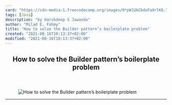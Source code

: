 ```yaml
---
card: "https://cdn-media-1.freecodecamp.org/images/0*pWJ2kCkdoFaXrlK6."
tags: [Java]
description: "by Harshdeep S Jawanda"
author: "Milad E. Fahmy"
title: "How to solve the Builder pattern’s boilerplate problem"
created: "2021-08-16T10:13:37+02:00"
modified: "2021-08-16T10:13:37+02:00"
---
```

<div class="site-wrapper">
<main id="site-main" class="site-main outer">
<div class="inner">
<article class="post-full post tag-java tag-coding tag-tech tag-web-development tag-programming ">
<header class="post-full-header">
<h1 class="post-full-title">How to solve the Builder pattern’s boilerplate problem</h1>
</header>
<figure class="post-full-image">
<picture>
<source media="(max-width: 700px)" sizes="1px" srcset="data:image/gif;base64,R0lGODlhAQABAIAAAAAAAP///yH5BAEAAAAALAAAAAABAAEAAAIBRAA7 1w">
<source media="(min-width: 701px)" sizes="(max-width: 800px) 400px,
(max-width: 1170px) 700px,
1400px" srcset="https://cdn-media-1.freecodecamp.org/images/0*pWJ2kCkdoFaXrlK6. 300w,
https://cdn-media-1.freecodecamp.org/images/0*pWJ2kCkdoFaXrlK6. 600w,
https://cdn-media-1.freecodecamp.org/images/0*pWJ2kCkdoFaXrlK6. 1000w,
https://cdn-media-1.freecodecamp.org/images/0*pWJ2kCkdoFaXrlK6. 2000w">
<img onerror="this.style.display='none'" src="https://cdn-media-1.freecodecamp.org/images/0*pWJ2kCkdoFaXrlK6." alt="How to solve the Builder pattern’s boilerplate problem">
</picture>
</figure>
<section class="post-full-content">
<div class="post-content medium-migrated-article">
</div>
<hr>
</section>
</article>
</div>
</main>
</div>
<!-- Google Tag Manager (noscript) -->
<!-- End Google Tag Manager (noscript) -->
